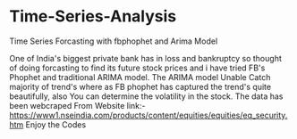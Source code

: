 # Time-Series-Analysis
Time Series Forcasting with fbphophet and Arima Model

One of India's biggest private bank has in loss and bankruptcy so thought of doing forcasting to find its future stock prices
and i have tried FB's Phophet and traditional  ARIMA model.
The ARIMA model Unable Catch majority of trend's where as FB phophet has captured the trend's quite beautifully,
also You can determine the volatility in the stock.
The data has been webcraped From Website link:- https://www1.nseindia.com/products/content/equities/equities/eq_security.htm
Enjoy the Codes
